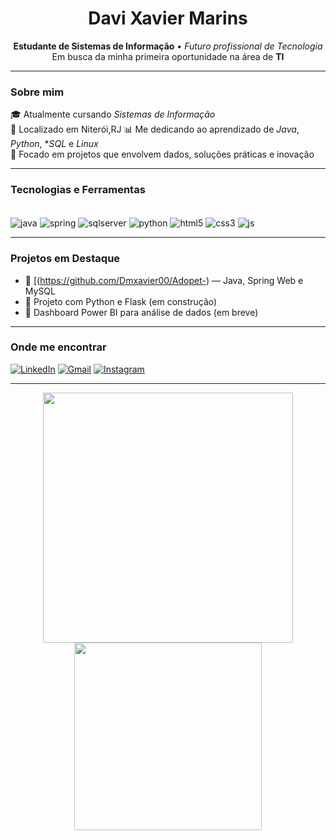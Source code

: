 <h1 align="center">Davi Xavier Marins</h1>

<p align="center">
  <strong>Estudante de Sistemas de Informação</strong> • <em>Futuro profissional de Tecnologia</em> <br>
  Em busca da minha primeira oportunidade na área de <strong>TI</strong>
</p>

---

### Sobre mim

🎓 Atualmente cursando *Sistemas de Informação*  
📍 Localizado em Niterói,RJ
📊 Me dedicando ao aprendizado de *Java*, *Python*, **SQL* e *Linux*  
🚀 Focado em projetos que envolvem dados, soluções práticas e inovação  

---

### Tecnologias e Ferramentas

<div style="display: inline_block"><br/>
  <img align="center" alt="java" src="https://img.shields.io/badge/Java-ED8B00?style=for-the-badge&logo=openjdk&logoColor=white" />
  <img align="center" alt="spring" src="https://img.shields.io/badge/Spring-6DB33F?style=for-the-badge&logo=spring&logoColor=white" />
  <img align="center" alt="sqlserver" src="https://img.shields.io/badge/Microsoft%20SQL%20Server-CC2927?style=for-the-badge&logo=microsoft%20sql%20server&logoColor=white" />
  <img align="center" alt="python" src="https://img.shields.io/badge/Python-14354C?style=for-the-badge&logo=python&logoColor=white" />
  <img align="center" alt="html5" src="https://img.shields.io/badge/html5-%23E34F26.svg?style=for-the-badge&logo=html5&logoColor=white" />
  <img align="center" alt="css3" src="https://img.shields.io/badge/css3-%231572B6.svg?style=for-the-badge&logo=css3&logoColor=white" />
  <img align="center" alt="js" src="https://img.shields.io/badge/JavaScript-F7DF1E?style=for-the-badge&logo=javascript&logoColor=black" />
</div>

---

### Projetos em Destaque

- 🔗 [(https://github.com/Dmxavier00/Adopet-) — Java, Spring Web e MySQL
- 🔗 Projeto com Python e Flask (em construção)
- 🔗 Dashboard Power BI para análise de dados (em breve)

---

### Onde me encontrar

[![LinkedIn](https://img.shields.io/badge/-LinkedIn-0077B5?style=for-the-badge&logo=linkedin&logoColor=white)](https://www.linkedin.com/in/davixaviermarins/)
[![Gmail](https://img.shields.io/badge/-Gmail-D14836?style=for-the-badge&logo=gmail&logoColor=white)](mailto:dxavier.nit@gmail.com)
[![Instagram](https://img.shields.io/badge/-Instagram-E4405F?style=for-the-badge&logo=instagram&logoColor=white)](https://www.instagram.com/whatxavierr/)

---


<p align="center">
  <img src="https://github-readme-stats.vercel.app/api?username=Dmxavier00&show_icons=true&theme=radical" width="400"/>
  <img src="https://github-readme-stats.vercel.app/api/top-langs/?username=Dmxavier00&layout=compact&theme=radical" width="300"/>
</p>
